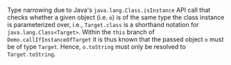 [//]: # (MAIN: instanceofclassapi.Demo)
Type narrowing due to Java's ```java.lang.Class.isInstance``` API call that checks whether a given
object (i.e. ```o```) is of the same type the class instance is parameterized over, i.e.,
```Target.class``` is a shorthand notation for ```java.lang.Class<Target>```. Within the ```this```
branch of ```Demo.callIfInstanceOfTarget``` it is thus known that the passed object ```o``` must be
of type ```Target```. Hence, ```o.toString``` must only be resolved to ```Target.toString```.
